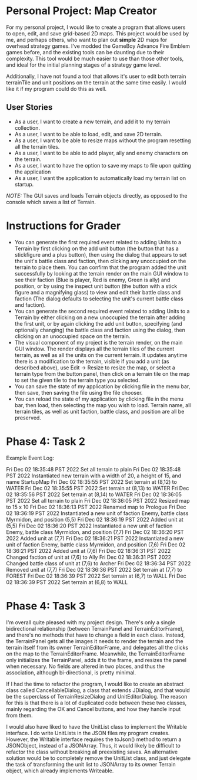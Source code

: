 # Personal Project: Map Creator

For my personal project, I would like to create a program that allows users to open, edit, and save grid-based 2D maps.
This project would be used by me, and perhaps others, who want to plan out **simple** 2D maps for overhead strategy games. I've 
modded the GameBoy Advance Fire Emblem games before, and the existing tools can be daunting due to their complexity. This tool
would be much easier to use than those other tools, and ideal for the initial planning stages of a strategy game level.

Additionally, I have not found a tool that allows it's user to edit both terrain terrainTile and unit positions on the terrain at the same time easily.
I would like it if my program could do this as well.

## User Stories

- As a user, I want to create a new terrain, and add it to my terrain collection.
- As a user, I want to be able to load, edit, and save 2D terrain.
- As a user, I want to be able to resize maps without the program resetting all the terrain tiles.
- As a user, I want to be able to add player, ally and enemy characters on the terrain.
- As a user, I want to have the option to save my maps to file upon quitting the application
- As a user, I want the application to automatically load my terrain list on startup.

*NOTE:* The GUI saves and loads Terrain objects directly, as opposed to the console which saves a list of Terrain.

# Instructions for Grader

- You can generate the first required event related to adding Units to a Terrain by first clicking on the add unit button 
(the button that has a stickfigure and a plus button), then using the dialog that appears to set the unit's battle class and
faction, then clicking any unoccupied on the terrain to place them. You can confirm that the program added the unit successfully by looking
at the terrain render on the main GUI window to see their faction (Blue is player, Red is enemy, Green is ally) and position, or by using the inspect unit button
(the button with a stick figure and a magnifying glass) to view and edit their battle class and faction (The dialog defaults to selecting the unit's current
battle class and faction).
- You can generate the second required event related to adding Units to a Terrain by either clicking on a new unoccupied the terrain after adding 
the first unit, or by again clicking the add unit button, specifying (and optionally changing) the battle class and faction using the dialog, 
then clicking on an unoccupied space on the terrain.
- The visual component of my project is the terrain render, on the main GUI window. The render displays all the terrain tiles of
the current terrain, as well as all the units on the current terrain. It updates anytime there is a modification to the terrain, visible if 
you add a unit (as described above), use Edit -> Resize to resize the map, or select a terrain type from the button panel, then click on a terrain tile on the map
to set the given tile to the terrain type you selected.
- You can save the state of my application by clicking file in the menu bar, then save, then saving the file using the file chooser.
- You can reload the state of my application by clicking file in the menu bar, then load, then selecting the map you wish to load. Terrain name, all terrain tiles, as well as unit
faction, battle class, and position are all be preserved.

# Phase 4: Task 2

Example Event Log:

Fri Dec 02 18:35:48 PST 2022
Set all terrain to plain
Fri Dec 02 18:35:48 PST 2022
Instantiated new terrain with a width of 20, a height of 15, and name StartupMap
Fri Dec 02 18:35:55 PST 2022
Set terrain at (8,12) to WATER
Fri Dec 02 18:35:55 PST 2022
Set terrain at (8,13) to WATER
Fri Dec 02 18:35:56 PST 2022
Set terrain at (8,14) to WATER
Fri Dec 02 18:36:05 PST 2022
Set all terrain to plain
Fri Dec 02 18:36:05 PST 2022
Resized map to 15 x 10
Fri Dec 02 18:36:13 PST 2022
Renamed map to Prologue
Fri Dec 02 18:36:19 PST 2022
Instantiated a new unit of faction Enemy, battle class Myrmidon, and position (5,5)
Fri Dec 02 18:36:19 PST 2022
Added unit at (5,5)
Fri Dec 02 18:36:20 PST 2022
Instantiated a new unit of faction Enemy, battle class Myrmidon, and position (7,7)
Fri Dec 02 18:36:20 PST 2022
Added unit at (7,7)
Fri Dec 02 18:36:21 PST 2022
Instantiated a new unit of faction Enemy, battle class Myrmidon, and position (7,6)
Fri Dec 02 18:36:21 PST 2022
Added unit at (7,6)
Fri Dec 02 18:36:31 PST 2022
Changed faction of unit at (7,6) to Ally
Fri Dec 02 18:36:31 PST 2022
Changed battle class of unit at (7,6) to Archer
Fri Dec 02 18:36:34 PST 2022
Removed unit at (7,7)
Fri Dec 02 18:36:36 PST 2022
Set terrain at (7,7) to FOREST
Fri Dec 02 18:36:39 PST 2022
Set terrain at (6,7) to WALL
Fri Dec 02 18:36:39 PST 2022
Set terrain at (6,8) to WALL

# Phase 4: Task 3

I'm overall quite pleased with my project design. There's only a single bidirectional relationship (between TerrainPanel and TerrainEditorFrame),
and there's no methods that have to change a field in each class. Instead, the TerrainPanel gets all the images it needs to render
the terrain and the terrain itself from its owner TerrainEditorFrame, and delegates all the clicks on the map to the TerrainEditorFrame.
Meanwhile, the TerrainEditorFrame only initializes the TerrainPanel, adds it to the frame, and resizes the panel when necessary. No fields are altered
in two places, and thus the association, although bi-directional, is pretty minimal.

If I had the time to refactor the program, I would like to create an abstract class called CancellableDialog, a class that extends JDialog, and that would
be the superclass of TerrainResizeDialog and UnitEditorDialog. The reason for this is that there is a lot of duplicated code between these two classes, mainly regarding
the OK and Cancel buttons, and how they handle input from them.

I would also have liked to have the UnitList class to implement the Writable interface. I do write UnitLists in the JSON files my program creates. However, the 
Writable interface requires the toJson() method to return a JSONObject, instead of a JSONArray. Thus, it would likely be difficult to refactor the class without
breaking all preexisting saves. An alternative solution would be to completely remove the UnitList class, and just delegate the task of transforming the
unit list to JSONArray to its owner Terrain object, which already implements Writeable.
